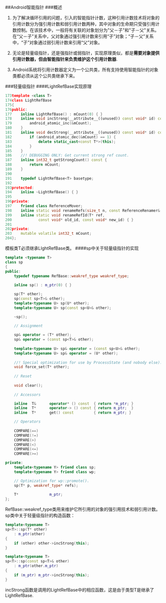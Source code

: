 ##Android智能指针
###概述
1. 为了解决循环引用的问题，引入的智能指针计数，这种引用计数技术将对象的引用计数分为强引用计数和弱引用计数两种，其中对象的生命期只受强引用计数控制。在该技术中，一般将有关联的对象划分为"父－子"和"子－父"关系。在“父－子”关系中，父对象通过强引用计数来引用“子”对象；“子－父”关系中，“子”对象通过弱引用计数来引用“父”对象。

2. 无论是轻量级指针，还是强指针或弱指针，实现原理类似，都是**需要对象提供引用计数器，但由智能指针来负责维护这个引用计数器**.

3. Android系统将引用计数器定义为一个公共类，所有支持使用智能指针的对象类都必须从这个公共类继承下来。

###轻量级指针
####LightRefBase实现原理
```CPP
173template <class T>
174class LightRefBase
175{
176public:
177    inline LightRefBase() : mCount(0) { }
178    inline void incStrong(__attribute__((unused)) const void* id) const {
179        android_atomic_inc(&mCount);
180    }
181    inline void decStrong(__attribute__((unused)) const void* id) const {
182        if (android_atomic_dec(&mCount) == 1) {
183            delete static_cast<const T*>(this);
184        }
185    }
186    //! DEBUGGING ONLY: Get current strong ref count.
187    inline int32_t getStrongCount() const {
188        return mCount;
189    }
190
191    typedef LightRefBase<T> basetype;
192
193protected:
194    inline ~LightRefBase() { }
195
196private:
197    friend class ReferenceMover;
198    inline static void renameRefs(size_t n, const ReferenceRenamer& renamer) { }
199    inline static void renameRefId(T* ref,
200            const void* old_id, const void* new_id) { }
201
202private:
203    mutable volatile int32_t mCount;
204};
```
模板类T必须继承LIghtRefBase类。
####sp中关于轻量级指针的实现
```CPP
template <typename T>
class sp
{
public:
    typedef typename RefBase::weakref_type weakref_type;
    
    inline sp() : m_ptr(0) { }

    sp(T* other);
    sp(const sp<T>& other);
    template<typename U> sp(U* other);
    template<typename U> sp(const sp<U>& other);

    ~sp();
    
    // Assignment

    sp& operator = (T* other);
    sp& operator = (const sp<T>& other);
    
    template<typename U> sp& operator = (const sp<U>& other);
    template<typename U> sp& operator = (U* other);
    
    //! Special optimization for use by ProcessState (and nobody else).
    void force_set(T* other);
    
    // Reset
    
    void clear();
    
    // Accessors

    inline  T&      operator* () const  { return *m_ptr; }
    inline  T*      operator-> () const { return m_ptr;  }
    inline  T*      get() const         { return m_ptr; }

    // Operators
        
    COMPARE(==)
    COMPARE(!=)
    COMPARE(>)
    COMPARE(<)
    COMPARE(<=)
    COMPARE(>=)

private:    
    template<typename Y> friend class sp;
    template<typename Y> friend class wp;

    // Optimization for wp::promote().
    sp(T* p, weakref_type* refs);
    
    T*              m_ptr;
};
```
RefBase::weakref_type类用来维护它所引用的对象的强引用技术和弱引用计数。
sp类中关于轻量级指针的构造函数：
```CPP
template<typename T>
sp<T>::sp(T* other)
    : m_ptr(other)
{
    if (other) other->incStrong(this);
}

template<typename T>
sp<T>::sp(const sp<T>& other)
    : m_ptr(other.m_ptr)
{
    if (m_ptr) m_ptr->incStrong(this);
}
```
incStrong函数是调用的LightRefBase中的相应函数，这是由于类型T是继承了LightRefBase.

